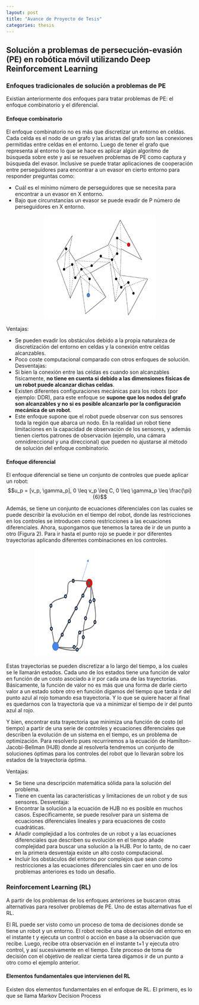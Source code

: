 ```yaml
---
layout: post
title: "Avance de Proyecto de Tesis"
categories: thesis
---
```


## Solución a problemas de persecución-evasión (PE) en robótica móvil utilizando Deep Reinforcement Learning

### Enfoques tradicionales de solución a problemas de PE

Existían anteriormente dos enfoques para tratar problemas de PE: el enfoque combinatorio y el diferencial.

#### Enfoque combinatorio

El enfoque combinatorio no es más que discretizar un entorno en celdas. Cada celda es el nodo de un grafo y las aristas del grafo son las conexiones permitidas entre celdas en el entorno.
Luego de tener el grafo que representa al entorno lo que se hace es aplicar algún algoritmo de búsqueda sobre este y así se resuelven problemas de PE como captura y búsqueda del evasor. Inclusive se puede tratar aplicaciones de cooperación entre perseguidores para encontrar a un evasor en cierto entorno para responder preguntas como:
* Cuál es el mínimo número de perseguidores que se necesita para encontrar a un evasor en X entorno.
* Bajo que circunstancias un evasor se puede evadir de P número de perseguidores en X entorno.

<div align="center">
  <img src="https://raw.githubusercontent.com/EnriqManComp/EnriqManComp.github.io/master/assets/2do-avance-post/enfoque_combinatorio.png" width="300px" height="280px"/>
</div>

Ventajas:
* Se pueden evadir los obstáculos debido a la propia naturaleza de discretización del entorno en celdas y la conexión entre celdas alcanzables.
* Poco coste computacional comparado con otros enfoques de solución.
Desventajas:
* Si bien la conexión entre las celdas es cuando son alcanzables físicamente, **no tiene en cuenta si debido a las dimensiones físicas de un robot puede alcanzar dichas celdas**.
* Existen diferentes configuraciones mecánicas para los robots (por ejemplo: DDR), para este enfoque se **supone que los nodos del grafo son alcanzables y no si es posible alcanzarlo por la configuración mecánica de un robot**.
* Este enfoque supone que el robot puede observar con sus sensores toda la región que abarca un nodo. En la realidad un robot tiene limitaciones en la capacidad de observación de los sensores, y además tienen ciertos patrones de observación (ejemplo, una cámara omnidireccional y una direccional) que pueden no ajustarse al método de solución del enfoque combinatorio.

#### Enfoque diferencial

El enfoque diferencial se tiene un conjunto de controles que puede aplicar un robot:
$$u_p = [v_p, \gamma_p], 0 \leq v_p \leq C, 0 \leq \gamma_p \leq \frac{\pi}{6}$$

Además, se tiene un conjunto de ecuaciones diferenciales con las cuales se puede describir la evolución en el tiempo del robot, donde las restricciones en los controles se introducen como restricciones a las ecuaciones diferenciales. 
Ahora, supongamos que tenemos la tarea de ir de un punto a otro (Figura 2). Para ir hasta el punto rojo se puede ir por diferentes trayectorias aplicando diferentes combinaciones en los controles.

<div align="center">
  <img src="https://raw.githubusercontent.com/EnriqManComp/EnriqManComp.github.io/master/assets/2do-avance-post/enfoque_diferencial.png" width="350px" height="290px"/>
</div>

Estas trayectorias se pueden discretizar a lo largo del tiempo, a los cuales se le llamarán estados. Cada uno de los estados tiene una función de valor en función de un costo asociado a ir por cada una de las trayectorias. Básicamente, la función de valor no es más que una forma de darle cierto valor a un estado sobre otro en función digamos del tiempo que tarda ir del punto azul al rojo tomando esa trayectoria.
Y lo que se quiere hacer al final es quedarnos con la trayectoria que va a minimizar el tiempo de ir del punto azul al rojo.

Y bien, encontrar esta trayectoria que minimiza una función de costo (el tiempo) a partir de una serie de controles y ecuaciones diferenciales que describen la evolución de un sistema en el tiempo, es un problema de optimización. Para resolverlo pues recurriremos a la ecuación de Hamilton-Jacobi-Bellman (HJB) donde al resolverla tendremos un conjunto de soluciones óptimas para los controles del robot que lo llevarán sobre los estados de la trayectoria óptima.

Ventajas:
* Se tiene una descripción matemática sólida para la solución del problema.
* Tiene en cuenta las características y limitaciones de un robot y de sus sensores.
Desventaja:
* Encontrar la solución a la ecuación de HJB no es posible en muchos casos. Específicamente, se puede resolver para un sistema de ecuaciones diferenciales lineales y para ecuaciones de costo cuadráticas.
* Añadir complejidad a los controles de un robot y a las ecuaciones diferenciales que describen su evolución en el tiempo añade complejidad para buscar una solución a la HJB. Por lo tanto, de no caer en la primera desventaja existe un alto costo computacional.
* Incluir los obstáculos del entorno por complejos que sean como restricciones a las ecuaciones diferenciales sin caer en uno de los problemas anteriores es todo un desafío.

### Reinforcement Learning (RL)

A partir de los problemas de los enfoques anteriores se buscaron otras alternativas para resolver problemas de PE. Uno de estas alternativas fue el RL.

El RL puede ser visto como un proceso de toma de decisiones donde se tiene un robot y un entorno. El robot recibe una observación del entorno en el instante t y ejecuta un control o acción en base a la observación que recibe. Luego, recibe otra observación en el instante t+1 y ejecuta otro control, y así sucesivamente en el tiempo. Este proceso de toma de decisión con el objetivo de realizar cierta tarea digamos ir de un punto a otro como el ejemplo anterior.

#### Elementos fundamentales que intervienen del RL

Existen dos elementos fundamentales en el enfoque de RL. El primero, es lo que se llama Markov Decision Process


